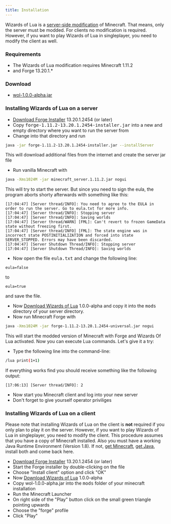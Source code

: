 ```yaml
---
title: Installation
---
```

Wizards of Lua is a <u>server-side modification</u> of Minecraft.
That means, only the server must be modded.
For clients no modification is required.
However, if you want to play Wizards of Lua in singleplayer, you need to modify
the client as well.

### Requirements
* The Wizards of Lua modification requires Minecraft 1.11.2
* and Forge 13.20.1.*

### Download
* [wol-1.0.0-alpha.jar](https://minecraft.curseforge.com/projects/wizards-of-lua/files/2469811/download)

### Installing Wizards of Lua on a server
* [Download Forge Installer](http://files.minecraftforge.net/maven/net/minecraftforge/forge/index_1.11.2.html) 13.20.1.2454 (or later)
* Copy <tt>forge-1.11.2-13.20.1.2454-installer.jar</tt> into a new and empty directory
where you want to run the server from
* Change into that directory and run
```bash
java -jar forge-1.11.2-13.20.1.2454-installer.jar --installServer
```
This will download additional files from the internet and create the server jar file
* Run vanilla Minecraft with
```bash
java -Xms1024M -jar minecraft_server.1.11.2.jar nogui
```
This will try to start the server.
But since you need to sign the eula, the program aborts shorty afterwards with something like this:
```
[17:04:47] [Server thread/INFO]: You need to agree to the EULA in order to run the server. Go to eula.txt for more info.
[17:04:47] [Server thread/INFO]: Stopping server
[17:04:47] [Server thread/INFO]: Saving worlds
[17:04:47] [Server thread/WARN] [FML]: Can't revert to frozen GameData state without freezing first.
[17:04:47] [Server thread/INFO] [FML]: The state engine was in incorrect state POSTINITIALIZATION and forced into state SERVER_STOPPED. Errors may have been discarded.
[17:04:47] [Server Shutdown Thread/INFO]: Stopping server
[17:04:47] [Server Shutdown Thread/INFO]: Saving worlds
```
* Now open the file <tt>eula.txt</tt> and change the following line:
```
eula=false
```
to
```
eula=true
```
and save the file.
* Now [Download Wizards of Lua](https://minecraft.curseforge.com/projects/wizards-of-lua/files/2469811/download) 1.0.0-alpha and copy it into the <tt>mods</tt>
directory of your server directory.
* Now run Minecraft Forge with
```bash
java -Xms1024M -jar forge-1.11.2-13.20.1.2454-universal.jar nogui
```
This will start the modded version of Minecraft with Forge and Wizards Of Lua activated.
Now you can execute Lua commands.
Let's give it a try:
* Type the following line into the command-line:
```bash
/lua print(1+1)
```
If everything works find you should receive something like the following output:
```
[17:06:13] [Server thread/INFO]: 2
```
* Now start you Minecraft client and log into your new server
* Don't forget to give yourself operator priviliges

### Installing Wizards of Lua on a client
Please note that installing Wizards of Lua on the client is **not** required if
you only plan to play it on the server.
However, if you want to play Wizards of Lua in singleplayer, you need to modify
the client.
This procedure assumes that you have a copy of Minecraft installed.
Also you must have a working Java Runtime Environment (Version 1.8).
If not, [get Minecraft](https://minecraft.net/),
[get Java](http://www.oracle.com/technetwork/java/javase/downloads/jre8-downloads-2133155.html),
install both and come back here.

* [Download Forge Installer](http://files.minecraftforge.net/maven/net/minecraftforge/forge/index_1.11.2.html) 13.20.1.2454 (or later)
* Start the Forge installer by double-clicking on the file
* Choose "Install client" option and click "OK"
* Now [Download Wizards of Lua](https://minecraft.curseforge.com/projects/wizards-of-lua/files/2469811/download) 1.0.0-alpha
* Copy wol-1.0.0-alpha.jar into the <tt>mods</tt> folder of your minecraft installation
* Run the Minecraft Launcher
* On right side of the "Play" button click on the small green triangle pointing upwards
* Choose the "forge" profile
* Click "Play"
